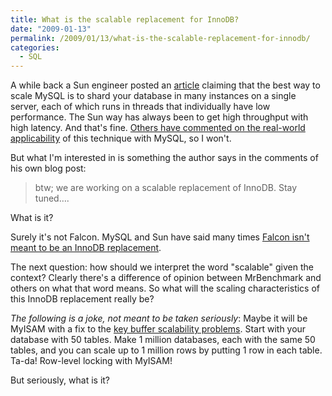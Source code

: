 ```yaml
---
title: What is the scalable replacement for InnoDB?
date: "2009-01-13"
permalink: /2009/01/13/what-is-the-scalable-replacement-for-innodb/
categories:
  - SQL
---
```

A while back a Sun engineer posted an [article][1] claiming that the best way to scale MySQL is to shard your database in many instances on a single server, each of which runs in threads that individually have low performance. The Sun way has always been to get high throughput with high latency. And that's fine. [Others have commented on the real-world applicability][2] of this technique with MySQL, so I won't.

But what I'm interested in is something the author says in the comments of his own blog post:

> btw; we are working on a scalable replacement of InnoDB. Stay tuned&#8230;.

What is it?

Surely it's not Falcon. MySQL and Sun have said many times [Falcon isn't meant to be an InnoDB replacement][3].

The next question: how should we interpret the word "scalable" given the context? Clearly there's a difference of opinion between MrBenchmark and others on what that word means. So what will the scaling characteristics of this InnoDB replacement really be?

*The following is a joke, not meant to be taken seriously*: Maybe it will be MyISAM with a fix to the [key buffer scalability problems][4]. Start with your database with 50 tables. Make 1 million databases, each with the same 50 tables, and you can scale up to 1 million rows by putting 1 row in each table. Ta-da! Row-level locking with MyISAM!

But seriously, what is it?

 [1]: http://blogs.sun.com/mrbenchmark/entry/scaling_mysql_on_a_256
 [2]: http://www.mysqlperformanceblog.com/2008/11/11/scaling-to-256-way-the-sun-way/
 [3]: http://www.google.com/search?q=falcon+innodb+replace
 [4]: http://www.mysqlperformanceblog.com/2008/11/26/using-multiple-key-caches-for-myisam-scalability/
